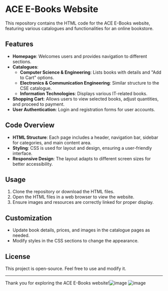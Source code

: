 # ACE E-Books Website

This repository contains the HTML code for the ACE E-Books website, featuring various catalogues and functionalities for an online bookstore.

## Features

- **Homepage**: Welcomes users and provides navigation to different sections.
- **Catalogues**:
  - **Computer Science & Engineering**: Lists books with details and "Add to Cart" options.
  - **Electronics & Communication Engineering**: Similar structure to the CSE catalogue.
  - **Information Technologies**: Displays various IT-related books.
- **Shopping Cart**: Allows users to view selected books, adjust quantities, and proceed to payment.
- **User  Authentication**: Login and registration forms for user accounts.

## Code Overview

- **HTML Structure**: Each page includes a header, navigation bar, sidebar for categories, and main content area.
- **Styling**: CSS is used for layout and design, ensuring a user-friendly interface.
- **Responsive Design**: The layout adapts to different screen sizes for better accessibility.

## Usage

1. Clone the repository or download the HTML files.
2. Open the HTML files in a web browser to view the website.
3. Ensure images and resources are correctly linked for proper display.

## Customization

- Update book details, prices, and images in the catalogue pages as needed.
- Modify styles in the CSS sections to change the appearance.

## License

This project is open-source. Feel free to use and modify it.

---

Thank you for exploring the ACE E-Books website!![image](https://github.com/user-attachments/assets/8b2c8e23-441e-41af-88e6-a2156fca9e76)
![image](https://github.com/user-attachments/assets/75548614-139e-4d08-87c5-e569d2b93972)

